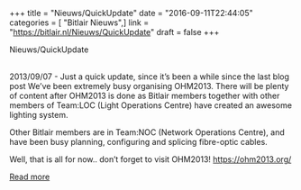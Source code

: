 +++
title = "Nieuws/QuickUpdate"
date = "2016-09-11T22:44:05"
categories = [ "Bitlair Nieuws",]
link = "https://bitlair.nl/Nieuws/QuickUpdate"
draft = false
+++

<div class="mw-content-ltr mw-parser-output" dir="ltr" lang="en"><p><a class="mw-selflink selflink">Nieuws/QuickUpdate</a>
</p></div><div class="mw-content-ltr mw-parser-output" dir="ltr" lang="en"><p><br />
2013/09/07 - Just a quick update, since it’s been a while since the last blog post
We’ve been extremely busy organising OHM2013. There will be plenty of content after OHM2013 is done as Bitlair members together with other members of Team:LOC (Light Operations Centre) have created an awesome lighting system.
</p><p>Other Bitlair members are in Team:NOC (Network Operations Centre), and have been busy planning, configuring and splicing fibre-optic cables.
</p><p>Well, that is all for now.. don’t forget to visit OHM2013! <a class="external free" href="https://ohm2013.org/" rel="nofollow">https://ohm2013.org/</a>
</p></div>

[Read more](https://bitlair.nl/Nieuws/QuickUpdate)